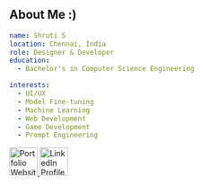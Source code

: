 <h2>About Me :)</h2>

```yaml
name: Shruti S
location: Chennai, India
role: Designer & Developer
education:
  - Bachelor's in Computer Science Engineering

interests:
  - UI/UX
  - Model Fine-tuning
  - Machine Learning
  - Web Development
  - Game Development
  - Prompt Engineering
 ```
<p align="left">
<a href="https://shrutis.netlify.app/"> <img height="50" alt="Portfolio Website" src="https://user-images.githubusercontent.com/46517096/166972883-f5f1d88c-0246-4374-88ac-ded0f2cf0699.png"/> </a>
<a href="https://www.linkedin.com/in/shrutiselvakkumar/"> <img height="50" alt="LinkedIn Profile" src="https://user-images.githubusercontent.com/46517096/166973395-19676cd8-f8ec-4abf-83ff-da8243505b82.png"/> </a>
</p>

